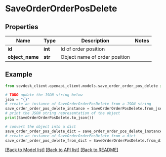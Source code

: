 # SaveOrderOrderPosDelete


## Properties

Name | Type | Description | Notes
------------ | ------------- | ------------- | -------------
**id** | **int** | Id of order position | 
**object_name** | **str** | Object name of order position | 

## Example

```python
from sevdesk_client.openapi_client.models.save_order_order_pos_delete import SaveOrderOrderPosDelete

# TODO update the JSON string below
json = "{}"
# create an instance of SaveOrderOrderPosDelete from a JSON string
save_order_order_pos_delete_instance = SaveOrderOrderPosDelete.from_json(json)
# print the JSON string representation of the object
print(SaveOrderOrderPosDelete.to_json())

# convert the object into a dict
save_order_order_pos_delete_dict = save_order_order_pos_delete_instance.to_dict()
# create an instance of SaveOrderOrderPosDelete from a dict
save_order_order_pos_delete_from_dict = SaveOrderOrderPosDelete.from_dict(save_order_order_pos_delete_dict)
```
[[Back to Model list]](../README.md#documentation-for-models) [[Back to API list]](../README.md#documentation-for-api-endpoints) [[Back to README]](../README.md)


